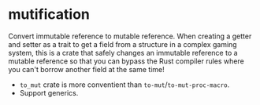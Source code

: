 # mutification
Convert immutable reference to mutable reference.
When creating a getter and setter as a trait to get a field from a structure in a complex gaming system, this is a crate that safely changes an immutable reference to a mutable reference so that you can bypass the Rust compiler rules where you can't borrow another field at the same time!

- `to_mut` crate is more conventient than `to-mut`/`to-mut-proc-macro`.
- Support generics.
